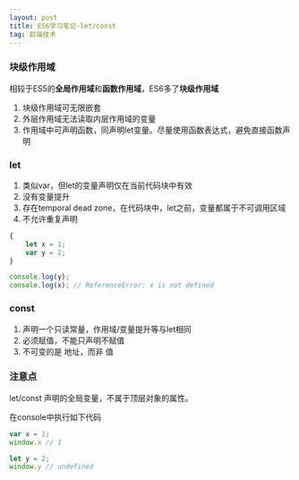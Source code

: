 ```yaml
---
layout: post
title: ES6学习笔记-let/const
tag: 前端技术
---
```


### 块级作用域

相较于ES5的**全局作用域**和**函数作用域**，ES6多了**块级作用域**

1. 块级作用域可无限嵌套
2. 外层作用域无法读取内层作用域的变量
3. 作用域中可声明函数，同声明let变量。尽量使用函数表达式，避免直接函数声明

### let

1. 类似var，但let的变量声明仅在当前代码块中有效
2. 没有变量提升
3. 存在temporal dead zone，在代码块中，let之前，变量都属于不可调用区域
4. 不允许重复声明


```javascript
{
    let x = 1;
    var y = 2;
}

console.log(y);
console.log(x); // ReferenceError: x is not defined
```

### const

1. 声明一个只读常量，作用域/变量提升等与let相同
2. 必须赋值，不能只声明不赋值
3. 不可变的是 地址，而非 值

### 注意点

let/const 声明的全局变量，不属于顶层对象的属性。

在console中执行如下代码

```javascript
var x = 1;
window.x // 1

let y = 2;
window.y // undefined
```
